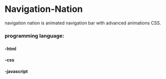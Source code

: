 # Navigation-Nation
navigation nation is animated navigation bar with advanced animations CSS.

<h3>programming language:<h3>
<h4>-html<br></h4>
<h4>-css<br></h4>
<h4>-javascript</h4>
